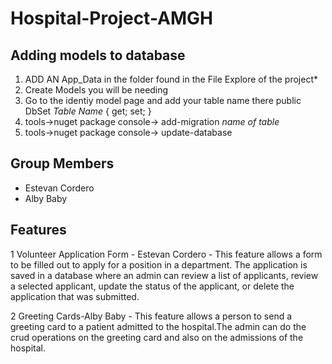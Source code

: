 # Hospital-Project-AMGH

## Adding models to database

1. ADD AN App_Data in the folder found in the File Explore of the project*
2. Create Models you will be needing
3. Go to the identiy model page and add your table name there public DbSet<Model Name> *Table Name* { get; set; }
4. tools->nuget package console-> add-migration *name of table*
5. tools->nuget package console-> update-database
  
## Group Members
  - Estevan Cordero
  - Alby Baby
  
## Features
  1 Volunteer Application Form - Estevan Cordero
    - This feature allows a form to be filled out to apply for a position in a department. The application is saved in a database where an admin can review a list of applicants,         review a selected applicant, update the status of the applicant, or delete the application that was submitted. 

  2 Greeting Cards-Alby Baby
     - This feature allows a person to send a greeting card to a patient admitted to the hospital.The admin can do the crud operations on the greeting card and also on the                admissions of the hospital.

